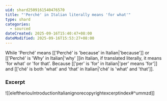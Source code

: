 ```yaml
---
uid: shard2509161540476570
title: "'Perché' in Italian literally means 'for what'"
type: shard
categories:
  - sourced
dateCreated: 2025-09-16T15:40:47+08:00
dateModified: 2025-09-16T15:53:27+08:00
---
```

While 'Perché' means [['Perché' is 'because' in Italian|'because']] or [['Perché' is 'Why' in Italian|'why' ]]in Italian, if translated literally, it means 'for what' or 'for that'. Because [['per' is 'for' in Italian|'per' means 'for']] and [['ché' is both 'what' and 'that' in Italian|'ché' is 'what' and 'that']]. 

### Excerpt
![[eleftheriouIntroductionItalianignorecopyrightexcerptindex#^ummzd]]